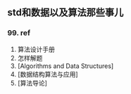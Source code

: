## std和数据以及算法那些事儿

### 99. ref

1. 算法设计手册
2. 怎样解题
3. [Algorithms and Data Structures]
4. [数据结构算法与应用]
5. [算法导论]

